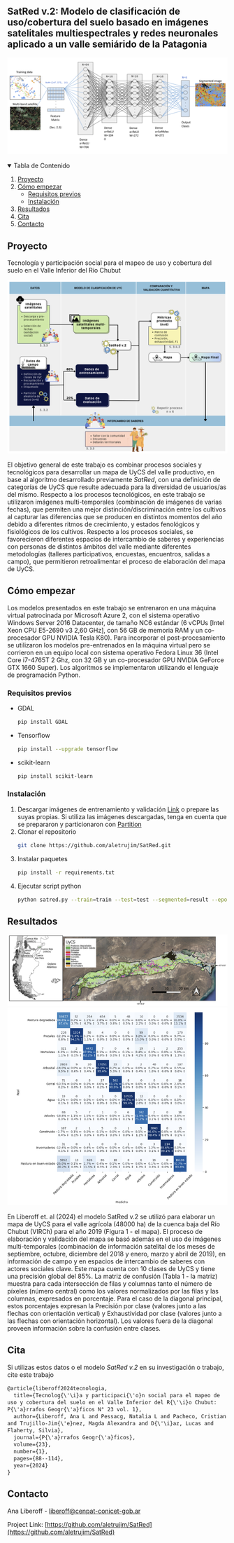 ## SatRed v.2: Modelo de clasificación de uso/cobertura del suelo basado en imágenes satelitales multiespectrales y redes neuronales aplicado a un valle semiárido de la Patagonia

![satred](https://github.com/aletrujim/SatRed/blob/main/images/satred_arquitectura.png)

<!-- TABLE OF CONTENTS -->
<details open="open">
  <summary>Tabla de Contenido</summary>
  <ol>
    <li>
     <a href="#about-the-project">Proyecto</a>
    </li>
    <li>
      <a href="#getting-started">Cómo empezar</a>
      <ul>
        <li><a href="#prerequisites">Requisitos previos</a></li>
        <li><a href="#installation">Instalación</a></li>
      </ul>
    </li>
    <li><a href="#results">Resultados</a></li>
    <li><a href="#citation">Cita</a></li>
    <li><a href="#contact">Contacto</a></li>
  </ol>
</details>

<!-- ABOUT THE PROJECT -->
## Proyecto

Tecnología y participación social para el mapeo de uso y cobertura del suelo en el Valle Inferior del Río Chubut

![satred](https://github.com/aletrujim/SatRed/blob/main/images/esquema_satred2.png)

El objetivo general de este trabajo es combinar procesos sociales y tecnológicos para desarrollar un mapa de UyCS del valle productivo, en base al algoritmo  desarrollado previamente *SatRed*, con una definición de categorías de  UyCS que resulte adecuada para la diversidad de usuarios/as del mismo. Respecto a los procesos tecnológicos, en este trabajo se utilizaron imágenes multi-temporales (combinación de imágenes de varias fechas), que permiten una mejor distinción/discriminación  entre los cultivos al capturar las diferencias que se producen en distintos momentos del año debido a diferentes ritmos de crecimiento, y estados fenológicos y fisiológicos de los cultivos. Respecto a los procesos sociales, se favorecieron diferentes espacios de intercambio de saberes y experiencias con personas de distintos ámbitos del valle mediante diferentes metodologías (talleres participativos, encuestas, encuentros, salidas a campo), que permitieron retroalimentar el proceso de elaboración del mapa de UyCS. 


<!-- GETTING STARTED -->
## Cómo empezar

Los modelos presentados en este trabajo se entrenaron en una máquina virtual patrocinada por Microsoft Azure 2, con el sistema operativo Windows Server 2016 Datacenter, de tamaño NC6 estándar (6 vCPUs [Intel Xeon CPU E5-2690 v3 2,60 GHz], con 56 GB de memoria RAM y un co-procesador GPU NVIDIA Tesla K80). Para incorporar el post-procesamiento se utilizaron los modelos pre-entrenados en la máquina virtual pero se corrieron en un equipo local con sistema operativo Fedora Linux 36 (Intel Core i7-4765T 2 Ghz, con 32 GB y un co-procesador GPU NVIDIA GeForce GTX 1660 Super). Los algoritmos se implementaron utilizando el lenguaje de programación Python.

### Requisitos previos

* GDAL
  ```sh
  pip install GDAL
  ```
* Tensorflow
  ```sh
  pip install --upgrade tensorflow
  ```
* scikit-learn
  ```sh
  pip install scikit-learn
  ```
  
 ### Instalación

1. Descargar imágenes de entrenamiento y validación [Link](https://drive.google.com/drive/folders/1HnXi9SyJOM9EH-nmxsAahzM1Z6Q94-i-?usp=sharing) o prepare las suyas propias. Si utiliza las imágenes descargadas, tenga en cuenta que se prepararon y particionaron con [Partition](https://github.com/aletrujim/SatRed/tree/main/partition)
2. Clonar el repositorio
   ```sh
   git clone https://github.com/aletrujim/SatRed.git
   ```
3. Instalar paquetes
   ```sh
   pip install -r requirements.txt
   ```
4. Ejecutar script python
   ```sh
   python satred.py --train=train --test=test --segmented=result --epochs=250
   ```
   
<!-- RESULTS -->
## Resultados

![satred results](https://github.com/aletrujim/SatRed/blob/main/images/mapa_satred2.png)
![satred results](https://github.com/aletrujim/SatRed/blob/main/images/results_satred2.png)

En Liberoff et. al (2024) el modelo SatRed v.2 se utilizó para elaborar un mapa de UyCS para el valle agrícola (48000 ha) de la cuenca baja del Río Chubut (VIRCh) para el año 2019 (Figura 1 - el mapa). El proceso de elaboración y validación del mapa se basó además en el uso de imágenes multi-temporales (combinación de información satelital de los meses de septiembre, octubre, diciembre del 2018 y enero, marzo y abril de 2019), en información de campo y en espacios de intercambio de saberes con actores sociales clave. Este mapa cuenta con 10 clases de UyCS y tiene una precisión global del 85%. La matriz de confusión (Tabla 1 - la matriz) muestra para cada intersección de filas y columnas tanto el número de píxeles (número central) como los valores normalizados por las filas y las columnas, expresados en porcentaje. Para el caso de la diagonal principal, estos porcentajes expresan la Precisión por clase (valores junto a las flechas con orientación vertical) y Exhaustividad por clase (valores junto a las flechas con orientación horizontal). Los valores fuera de la diagonal proveen información sobre la confusión entre clases.

<!-- CITATION -->
## Cita
Si utilizas estos datos o el modelo *SatRed v.2* en su investigación o trabajo, cite este trabajo
```
@article{liberoff2024tecnologia,
  title={Tecnolog{\'\i}a y participaci{\'o}n social para el mapeo de uso y cobertura del suelo en el Valle Inferior del R{\'\i}o Chubut: P{\'a}rrafos Geogr{\'a}ficos N° 23 vol. 1},
  author={Liberoff, Ana L and Pessacg, Natalia L and Pacheco, Cristian and Trujillo-Jim{\'e}nez, Magda Alexandra and D{\'\i}az, Lucas and Flaherty, Silvia},
  journal={P{\'a}rrafos Geogr{\'a}ficos},
  volume={23},
  number={1},
  pages={88--114},
  year={2024}
}
```

<!-- CONTACT -->
## Contacto

Ana Liberoff - [liberoff@cenpat-conicet-gob.ar](liberoff@cenpat-conicet-gob.ar)

Project Link: [https://github.com/aletrujim/SatRed](https://github.com/aletrujim/SatRed)
 


